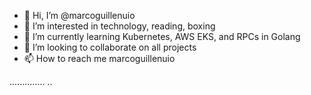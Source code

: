 - 👋 Hi, I’m @marcoguillenuio
- 👀 I’m interested in technology, reading, boxing
- 🌱 I’m currently learning Kubernetes, AWS EKS, and RPCs in Golang
- 💞️ I’m looking to collaborate on all projects
- 📫 How to reach me marcoguillenuio

..............
..